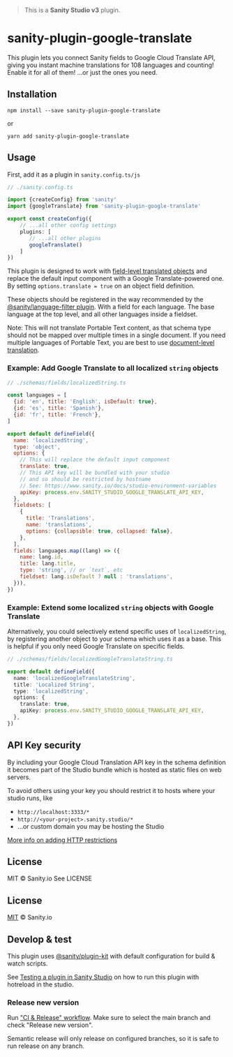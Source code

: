 > This is a **Sanity Studio v3** plugin.
# sanity-plugin-google-translate

This plugin lets you connect Sanity fields to Google Cloud Translate API, giving you instant machine translations for 108 languages and counting! Enable it for all of them! ...or just the ones you need.

## Installation

```
npm install --save sanity-plugin-google-translate
```

or

```
yarn add sanity-plugin-google-translate
```

## Usage

First, add it as a plugin in `sanity.config.ts/js`

```ts
// ./sanity.config.ts

import {createConfig} from 'sanity'
import {googleTranslate} from 'sanity-plugin-google-translate'

export const createConfig({
    // ...all other config settings
    plugins: [
       // ...all other plugins
       googleTranslate()
    ]
})
```

This plugin is designed to work with [field-level translated objects](https://www.sanity.io/docs/localization#cd568b11a09c) and replace the default input component with a Google Translate-powered one. By setting `options.translate = true` on an object field definition.

These objects should be registered in the way recommended by the [@sanity/language-filter plugin](https://www.npmjs.com/package/@sanity/language-filter). With a field for each language. The base language at the top level, and all other languages inside a fieldset.

Note: This will not translate Portable Text content, as that schema type should not be mapped over multiple times in a single document. If you need multiple languages of Portable Text, you are best to use [document-level translation](https://github.com/sanity-io/document-internationalization).

### Example: Add Google Translate to all localized `string` objects

```js
// ./schemas/fields/localizedString.ts

const languages = [
  {id: 'en', title: 'English', isDefault: true},
  {id: 'es', title: 'Spanish'},
  {id: 'fr', title: 'French'},
]

export default defineField({
  name: 'localizedString',
  type: 'object',
  options: {
    // This will replace the default input component
    translate: true,
    // This API key will be bundled with your studio
    // and so should be restricted by hostname
    // See: https://www.sanity.io/docs/studio-environment-variables
    apiKey: process.env.SANITY_STUDIO_GOOGLE_TRANSLATE_API_KEY,
  },
  fieldsets: [
    {
      title: 'Translations',
      name: 'translations',
      options: {collapsible: true, collapsed: false},
    },
  ],
  fields: languages.map((lang) => ({
    name: lang.id,
    title: lang.title,
    type: 'string', // or `text`, etc
    fieldset: lang.isDefault ? null : 'translations',
  })),
})
```

### Example: Extend some localized `string` objects with Google Translate

Alternatively, you could selectively extend specific uses of `localizedString`, by registering another object to your schema which uses it as a base. This is helpful if you only need Google Translate on specific fields.

```ts
// ./schemas/fields/localizedGoogleTranslateString.ts

export default defineField({
  name: 'localizedGoogleTranslateString',
  title: 'Localized String',
  type: 'localizedString',
  options: {
    translate: true,
    apiKey: process.env.SANITY_STUDIO_GOOGLE_TRANSLATE_API_KEY,
  },
})
```

## API Key security

By including your Google Cloud Translation API key in the schema definition it becomes part of the Studio bundle which is hosted as static files on web servers.

To avoid others using your key you should restrict it to hosts where your studio runs, like

- `http://localhost:3333/*`
- `http://<your-project>.sanity.studio/*`
- ...or custom domain you may be hosting the Studio

[More info on adding HTTP restrictions](https://cloud.google.com/docs/authentication/api-keys#adding_http_restrictions)
## License

MIT © Sanity.io
See LICENSE

## License

[MIT](LICENSE) © Sanity.io


## Develop & test

This plugin uses [@sanity/plugin-kit](https://github.com/sanity-io/plugin-kit)
with default configuration for build & watch scripts.

See [Testing a plugin in Sanity Studio](https://github.com/sanity-io/plugin-kit#testing-a-plugin-in-sanity-studio)
on how to run this plugin with hotreload in the studio.

### Release new version

Run ["CI & Release" workflow](https://github.com/sanity-io/sanity-plugin-google-translate/actions/workflows/main.yml).
Make sure to select the main branch and check "Release new version".

Semantic release will only release on configured branches, so it is safe to run release on any branch.